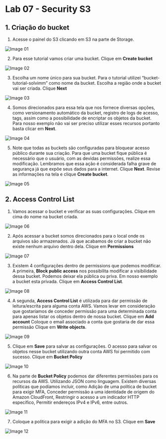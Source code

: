 # Lab 07 - Security S3

## 1. Criação do bucket

1. Acesse o painel do S3 clicando em S3 na parte de Storage.

![Image 01](https://d1b7vbmva6nnec.cloudfront.net/lab07/lab-07-security-01.png)

2. Para esse tutorial vamos criar uma bucket. Clique em **Create bucket**

![Image 02](https://d1b7vbmva6nnec.cloudfront.net/lab07/lab-07-security-02.png)

3. Escolha um nome único para sua bucket. Para o tutorial utilizei “bucket-tutorial-solvimm” como nome da bucket.
Escolha a região onde a bucket vai ser criada. Clique **Next**

![Image 03](https://d1b7vbmva6nnec.cloudfront.net/lab07/lab-07-security-03.png)

4. Somos direcionados para essa tela que nos fornece diversas opções, como versionamento automático da bucket, registro de logs de acesso, tags, assim como a possibilidade de encriptar os objetos da bucket. Para nosso exemplo não vai ser preciso utilizar esses recursos portanto basta clicar em **Next**.

![Image 04](https://d1b7vbmva6nnec.cloudfront.net/lab07/lab-07-security-04.png)

5. Note que todas as buckets são configuradas para bloquear acesso público durante sua criação. Para que uma bucket fique pública é necessário que o usuário, com as devidas permissões, realize essa modificação.
Lembramos que essa ação é considerada falha grave de segurança já que expõe seus dados para a internet.
Clique **Next**. Revise as informações na tela e clique **Create bucket**.

![Image 05](https://d1b7vbmva6nnec.cloudfront.net/lab07/lab-07-security-05.png)

## 2. Access Control List

1. Vamos acessar o bucket e verificar as suas configurações.
Clique em cima do nome na bucket criada.

![Image 06](https://d1b7vbmva6nnec.cloudfront.net/lab07/lab-07-security-06.png)

2. Após acessar a bucket somos direcionados para o local onde os arquivos são armazenados. Já que acabamos de criar a bucket não existe nenhum arquivo dentro dela. Clique em **Permissions**

![Image 07](https://d1b7vbmva6nnec.cloudfront.net/lab07/lab-07-security-07.png)

3. Existem 4 configurações dentro de permissions que podemos modificar. A primeira, **Block public access** nos possibilita modificar a visibilidade dessa bucket. Podemos deixar ela pública ou priva. Em nosso exemplo a bucket esta privada. Clique em **Access Control List**.

![Image 08](https://d1b7vbmva6nnec.cloudfront.net/lab07/lab-07-security-08.png)

4. A segunda, **Access Control List** é utilizada para dar permissão de leitura/escrita para alguma conta AWS. Vamos levar em consideração que gostaríamos de conceder permissão para uma determinada conta para apenas listar os objetos dentro de nossa bucket. Clique em **Add account** Coloque o email associado a conta que gostaria de dar essa permissão Clique em **Write objects**.

![Image 09](https://d1b7vbmva6nnec.cloudfront.net/lab07/lab-07-security-09.png)

5. Clique em **Save** para salvar as configurações. O acesso para salvar os objetos nesse bucket utilizando outra conta AWS foi permitido com sucesso. Clique em **Bucket Policy**

![Image 10](https://d1b7vbmva6nnec.cloudfront.net/lab07/lab-07-security-10.png)

6. Na parte de **Bucket Policy** podemos dar diferentes permissões para os recursos da AWS. Utilizando JSON como linguagem. Existem diversas políticas que podíamos incluir, como Adição de uma política de bucket para exigir MFA, Conceder permissão a uma identidade de origem do Amazon CloudFront, Restringir o acesso a um indicador HTTP específico, Permitir endereços IPv4 e IPv6, entre outros.

![Image 11](https://d1b7vbmva6nnec.cloudfront.net/lab07/lab-07-security-11.png)

7. Coloque a política para exigir a adição do MFA no S3. Clique em **Save**

![Image 12](https://d1b7vbmva6nnec.cloudfront.net/lab07/lab-07-security-12.png)